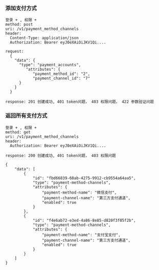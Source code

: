 ### 添加支付方式

    登录 + , 权限 +
    method: post
    uri: /v1/payment_method_channels
    header: 
      Content-Type: application/json
      Authorization: Bearer eyJ0eXAiOiJKV1Qi....

    request:
      {
        "data": {
          "type": "payment_accounts",
             "attributes": {
                "payment_method_id": "2",
                "payment_channel_id": "7"
          }
        }
      }

    response: 201 创建成功, 401 token问题， 403 权限问题， 422 参数验证问题
    
### 返回所有支付方式

    登录 + , 权限 +
    method: get
    uri: /v1/payment_method_channels
    header: 
      Authorization: Bearer eyJ0eXAiOiJKV1Qi....
      
    response: 200 创建成功, 401 token问题， 403 权限问题
    
    {
        "data": [
            {
                "id": "fbd66839-68ab-4275-9912-cb9554a64aa5",
                "type": "payment-method-channels",
                "attributes": {
                    "payment-method-name": "微信支付",
                    "payment-channel-name": "第三方支付通道",
                    "enabled": true
                }
            },
            {
                "id": "f4e6ab72-e3ed-4a86-8e85-d820f3f05f2b",
                "type": "payment-method-channels",
                "attributes": {
                    "payment-method-name": "支付宝支付",
                    "payment-channel-name": "第三方支付通道",
                    "enabled": true
                }
            }
        ]
    }